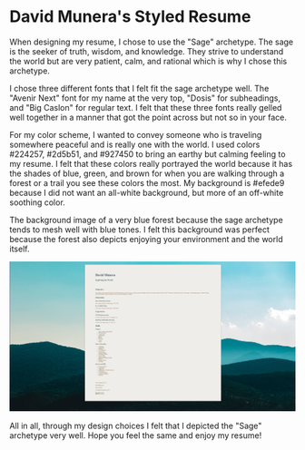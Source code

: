 # David Munera's Styled Resume

When designing my resume, I chose to use the "Sage" archetype. The sage is the seeker of truth, wisdom, and knowledge. They strive to understand the world but are very patient, calm, and rational which is why I chose this archetype.

I chose three different fonts that I felt fit the sage archetype well. The "Avenir Next" font for my name at the very top, "Dosis" for subheadings, and "Big Caslon" for regular text. I felt that these three fonts really gelled well together in a manner that got the point across but not so in your face.

For my color scheme, I wanted to convey someone who is traveling somewhere peaceful and is really one with the world. I used colors #224257, #2d5b51, and #927450 to bring an earthy but calming feeling to my resume. I felt that these colors really portrayed the world because it has the shades of blue, green, and brown for when you are walking through a forest or a trail you see these colors the most. My background is #efede9 because I did not want an all-white background, but more of an off-white soothing color.

The background image of a very blue forest because the sage archetype tends to mesh well with blue tones. I felt this background was perfect because the forest also depicts enjoying your environment and the world itself.

![Screenshot of my Styled Resume](resumemodule2.png)

All in all, through my design choices I felt that I depicted the "Sage" archetype very well. Hope you feel the same and enjoy my resume!
